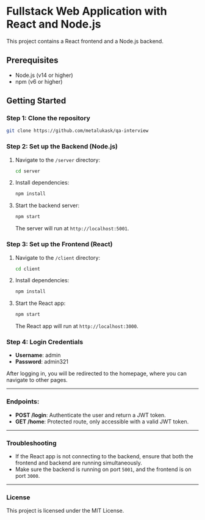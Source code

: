 
# Fullstack Web Application with React and Node.js

This project contains a React frontend and a Node.js backend.

## Prerequisites
- Node.js (v14 or higher)
- npm (v6 or higher)

## Getting Started

### Step 1: Clone the repository
```bash
git clone https://github.com/metalukask/qa-interview
```

### Step 2: Set up the Backend (Node.js)
1. Navigate to the `/server` directory:
   ```bash
   cd server
   ```
2. Install dependencies:
   ```bash
   npm install
   ```
3. Start the backend server:
   ```bash
   npm start
   ```
   The server will run at `http://localhost:5001`.

### Step 3: Set up the Frontend (React)
1. Navigate to the `/client` directory:
   ```bash
   cd client
   ```
2. Install dependencies:
   ```bash
   npm install
   ```
3. Start the React app:
   ```bash
   npm start
   ```
   The React app will run at `http://localhost:3000`.

### Step 4: Login Credentials
- **Username**: admin
- **Password**: admin321

After logging in, you will be redirected to the homepage, where you can navigate to other pages.

---

### Endpoints:
- **POST /login**: Authenticate the user and return a JWT token.
- **GET /home**: Protected route, only accessible with a valid JWT token.

---

### Troubleshooting
- If the React app is not connecting to the backend, ensure that both the frontend and backend are running simultaneously.
- Make sure the backend is running on port `5001`, and the frontend is on port `3000`.

---

### License
This project is licensed under the MIT License.